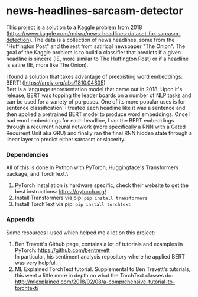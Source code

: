 # news-headlines-sarcasm-detector
This project is a solution to a Kaggle problem from 2018 (https://www.kaggle.com/rmisra/news-headlines-dataset-for-sarcasm-detection). The data is a collection of news headlines, some from the "Huffington Post" and the rest from satirical newspaper "The Onion". The goal of the Kaggle problem is to build a classifier that predicts if a given headline is sincere (IE, more similar to The Huffington Post) or if a headline is satire (IE, more like The Onion).

I found a solution that takes advantage of preexisting word embeddings: BERT! (https://arxiv.org/abs/1810.04805) \
Bert is a language representation model that came out in 2018. Upon it's release, BERT was topping the leader boards on a number of NLP tasks and can be used for a variety of purposes. One of its more popular uses is for sentence classification! I treated each headline like it was a sentence and then applied a pretrained BERT model to produce word embeddings. Once I had word embeddings for each headline, I ran the BERT embeddings through a recurrent neural network (more specifically a RNN with a Gated Recurrent Unit aka GRU) and finally ran the final RNN hidden state through a linear layer to predict either sarcasm or sincerity.

### Dependencies
All of this is done in Python with PyTorch, Huggingface's Transformers package, and TorchText.\
1) PyTorch installation is hardware specific, check their website to get the best instructions: https://pytorch.org/ 
2) Install Transformers via pip: `pip install transformers`
3) Install TorchText via pip: `pip install torchtext`

 
### Appendix
Some resources I used which helped me a lot on this project:
1) Ben Trevett's Github page, contains a lot of tutorials and examples in PyTorch: https://github.com/bentrevett \
 In particular, his sentiment analysis repository where he applied BERT was very helpful. 
2) ML Explained TorchText tutorial. Supplemental  to Ben Trevett's tutorials, this went a little more in depth on what the TorchText classes do: http://mlexplained.com/2018/02/08/a-comprehensive-tutorial-to-torchtext/
